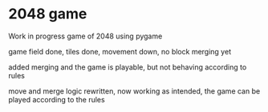 # 2048 game

Work in progress game of 2048 using pygame

game field done, tiles done, movement down, no block merging yet

added merging and the game is playable, but not behaving according to rules

move and merge logic rewritten, now working as intended, the game can be played according to the rules